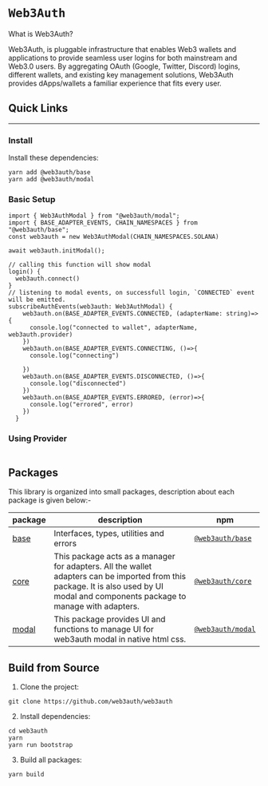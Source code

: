 # `Web3Auth`

What is Web3Auth?

Web3Auth, is pluggable infrastructure that enables Web3 wallets and applications to provide seamless user logins for both mainstream and Web3.0 users. By aggregating OAuth (Google, Twitter, Discord) logins, different wallets, and existing key management solutions, Web3Auth provides dApps/wallets a familiar experience that fits every user.

## Quick Links

----

### Install

Install these dependencies:

```shell
yarn add @web3auth/base 
yarn add @web3auth/modal
```

### Basic Setup

```tsx
import { Web3AuthModal } from "@web3auth/modal";
import { BASE_ADAPTER_EVENTS, CHAIN_NAMESPACES } from "@web3auth/base";
const web3auth = new Web3AuthModal(CHAIN_NAMESPACES.SOLANA)

await web3auth.initModal();

// calling this function will show modal
login() {
  web3auth.connect()
}
// listening to modal events, on successfull login, `CONNECTED` event will be emitted.
subscribeAuthEvents(web3auth: Web3AuthModal) {
    web3auth.on(BASE_ADAPTER_EVENTS.CONNECTED, (adapterName: string)=>{
      console.log("connected to wallet", adapterName, web3auth.provider)
    })
    web3auth.on(BASE_ADAPTER_EVENTS.CONNECTING, ()=>{
      console.log("connecting")

    })
    web3auth.on(BASE_ADAPTER_EVENTS.DISCONNECTED, ()=>{
      console.log("disconnected")
    })
    web3auth.on(BASE_ADAPTER_EVENTS.ERRORED, (error)=>{
      console.log("errored", error)
    })
  }
```

### Using Provider

```tsx

```

## Packages
This library is organized into small packages, description about each package is given below:-


| package | description | npm |
| -------- | -------- | -------- |
| [base](https://github.com/web3auth/web3auth/tree/master/packages/base)      | Interfaces, types, utilities and errors     | [`@web3auth/base`](https://npmjs.com/package/@web3auth/base)     |
| [core](https://github.com/web3auth/web3auth/tree/master/packages/core)       | This package acts as a manager for adapters. All the wallet adapters can be imported from this package. It is also used by UI modal and components package to manage with adapters.  | [`@web3auth/core`](https://npmjs.com/package/@web3auth/core)  |
|  [modal](https://github.com/web3auth/web3auth/tree/master/packages/modal) | This package provides UI and functions to manage UI for web3auth modal in native html css.| [`@web3auth/modal`](https://npmjs.com/package/@web3auth/modal) |



## Build from Source

1. Clone the project:
```shell
git clone https://github.com/web3auth/web3auth
```

2. Install dependencies:
```shell
cd web3auth
yarn
yarn run bootstrap
```

3. Build all packages:
```shell
yarn build
```
